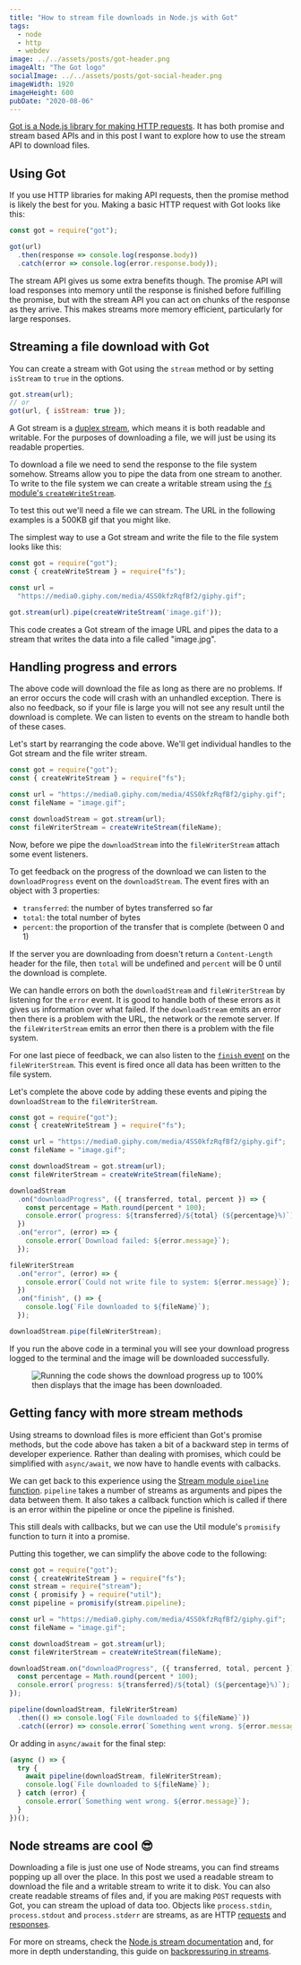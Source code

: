 ```yaml
---
title: "How to stream file downloads in Node.js with Got"
tags:
  - node
  - http
  - webdev
image: ../../assets/posts/got-header.png
imageAlt: "The Got logo"
socialImage: ../../assets/posts/got-social-header.png
imageWidth: 1920
imageHeight: 600
pubDate: "2020-08-06"
---
```


[Got is a Node.js library for making HTTP requests](https://www.npmjs.com/package/got). It has both promise and stream based APIs and in this post I want to explore how to use the stream API to download files.

## Using Got

If you use HTTP libraries for making API requests, then the promise method is likely the best for you. Making a basic HTTP request with Got looks like this:

```javascript
const got = require("got");

got(url)
  .then(response => console.log(response.body))
  .catch(error => console.log(error.response.body));
```

The stream API gives us some extra benefits though. The promise API will load responses into memory until the response is finished before fulfilling the promise, but with the stream API you can act on chunks of the response as they arrive. This makes streams more memory efficient, particularly for large responses.

## Streaming a file download with Got

You can create a stream with Got using the `stream` method or by setting `isStream` to `true` in the options.

```javascript
got.stream(url);
// or
got(url, { isStream: true });
```

A Got stream is a [duplex stream](https://nodejs.org/api/stream.html#stream_class_stream_duplex), which means it is both readable and writable. For the purposes of downloading a file, we will just be using its readable properties.

To download a file we need to send the response to the file system somehow. Streams allow you to pipe the data from one stream to another. To write to the file system we can create a writable stream using the [`fs` module's `createWriteStream`](https://nodejs.org/api/fs.html#fs_fs_createwritestream_path_options).

To test this out we'll need a file we can stream. The URL in the following examples is a 500KB gif that you might like.

The simplest way to use a Got stream and write the file to the file system looks like this:

```javascript
const got = require("got");
const { createWriteStream } = require("fs");

const url =
  "https://media0.giphy.com/media/4SS0kfzRqfBf2/giphy.gif";

got.stream(url).pipe(createWriteStream('image.gif'));
```

This code creates a Got stream of the image URL and pipes the data to a stream that writes the data into a file called "image.jpg".

## Handling progress and errors

The above code will download the file as long as there are no problems. If an error occurs the code will crash with an unhandled exception. There is also no feedback, so if your file is large you will not see any result until the download is complete. We can listen to events on the stream to handle both of these cases.

Let's start by rearranging the code above. We'll get individual handles to the Got stream and the file writer stream.

```javascript
const got = require("got");
const { createWriteStream } = require("fs");

const url = "https://media0.giphy.com/media/4SS0kfzRqfBf2/giphy.gif";
const fileName = "image.gif";

const downloadStream = got.stream(url);
const fileWriterStream = createWriteStream(fileName);
```

Now, before we pipe the `downloadStream` into the `fileWriterStream` attach some event listeners.

To get feedback on the progress of the download we can listen to the `downloadProgress` event on the `downloadStream`. The event fires with an object with 3 properties:

* `transferred`: the number of bytes transferred so far
* `total`: the total number of bytes
* `percent`: the proportion of the transfer that is complete (between 0 and 1)

If the server you are downloading from doesn't return a `Content-Length` header for the file, then `total` will be undefined and `percent` will be 0 until the download is complete.

We can handle errors on both the `downloadStream` and `fileWriterStream` by listening for the `error` event. It is good to handle both of these errors as it gives us information over what failed. If the `downloadStream` emits an error then there is a problem with the URL, the network or the remote server. If the `fileWriterStream` emits an error then there is a problem with the file system.

For one last piece of feedback, we can also listen to the [`finish` event](https://nodejs.org/api/stream.html#stream_event_finish) on the `fileWriterStream`. This event is fired once all data has been written to the file system.

Let's complete the above code by adding these events and piping the `downloadStream` to the `fileWriterStream`.

```javascript
const got = require("got");
const { createWriteStream } = require("fs");

const url = "https://media0.giphy.com/media/4SS0kfzRqfBf2/giphy.gif";
const fileName = "image.gif";

const downloadStream = got.stream(url);
const fileWriterStream = createWriteStream(fileName);

downloadStream
  .on("downloadProgress", ({ transferred, total, percent }) => {
    const percentage = Math.round(percent * 100);
    console.error(`progress: ${transferred}/${total} (${percentage}%)`);
  })
  .on("error", (error) => {
    console.error(`Download failed: ${error.message}`);
  });

fileWriterStream
  .on("error", (error) => {
    console.error(`Could not write file to system: ${error.message}`);
  })
  .on("finish", () => {
    console.log(`File downloaded to ${fileName}`);
  });

downloadStream.pipe(fileWriterStream);
```

If you run the above code in a terminal you will see your download progress logged to the terminal and the image will be downloaded successfully.

<figure class="post-image post-image-outside">
  <img src="/posts/got-download.png" alt="Running the code shows the download progress up to 100% then displays that the image has been downloaded." loading="lazy">
  </picture>
</figure>

## Getting fancy with more stream methods

Using streams to download files is more efficient than Got's promise methods, but the code above has taken a bit of a backward step in terms of developer experience. Rather than dealing with promises, which could be simplified with `async/await`, we now have to handle events with calbacks.

We can get back to this experience using the [Stream module `pipeline` function](https://nodejs.org/api/stream.html#stream_stream_pipeline_streams_callback). `pipeline` takes a number of streams as arguments and pipes the data between them. It also takes a callback function which is called if there is an error within the pipeline or once the pipeline is finished.

This still deals with callbacks, but we can use the Util module's `promisify` function to turn it into a promise.

Putting this together, we can simplify the above code to the following:

```javascript
const got = require("got");
const { createWriteStream } = require("fs");
const stream = require("stream");
const { promisify } = require("util");
const pipeline = promisify(stream.pipeline);

const url = "https://media0.giphy.com/media/4SS0kfzRqfBf2/giphy.gif";
const fileName = "image.gif";

const downloadStream = got.stream(url);
const fileWriterStream = createWriteStream(fileName);

downloadStream.on("downloadProgress", ({ transferred, total, percent }) => {
  const percentage = Math.round(percent * 100);
  console.error(`progress: ${transferred}/${total} (${percentage}%)`);
});

pipeline(downloadStream, fileWriterStream)
  .then(() => console.log(`File downloaded to ${fileName}`))
  .catch((error) => console.error(`Something went wrong. ${error.message}`));
```

Or adding in `async/await` for the final step:

```javascript
(async () => {
  try {
    await pipeline(downloadStream, fileWriterStream);
    console.log(`File downloaded to ${fileName}`);
  } catch (error) {
    console.error(`Something went wrong. ${error.message}`);
  }
})();
```

## Node streams are cool 😎

Downloading a file is just one use of Node streams, you can find streams popping up all over the place. In this post we used a readable stream to download the file and a writable stream to write it to disk. You can also create readable streams of files and, if you are making `POST` requests with Got, you can stream the upload of data too. Objects like `process.stdin`, `process.stdout` and `process.stderr` are streams, as are HTTP [requests](https://nodejs.org/api/http.html#http_class_http_incomingmessage) and [responses](https://nodejs.org/api/http.html#http_class_http_serverresponse).

For more on streams, check the [Node.js stream documentation](https://nodejs.org/api/stream.html#stream_stream) and, for more in depth understanding, this guide on [backpressuring in streams](https://nodejs.org/en/docs/guides/backpressuring-in-streams/).